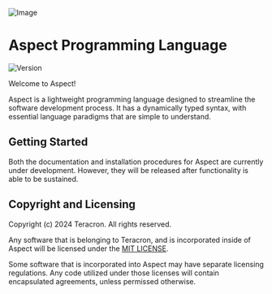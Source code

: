 ![Image](https://i.imgur.com/OiTLPa5.png)
# Aspect Programming Language

![Version](https://img.shields.io/badge/version-0.1.0-pink)

Welcome to Aspect!

Aspect is a lightweight programming language designed to streamline the software development process. It has a dynamically typed syntax, with essential language paradigms that are simple to understand.

## Getting Started

Both the documentation and installation procedures for Aspect are currently under development. However, they will be released after functionality is able to be sustained.

## Copyright and Licensing
Copyright (c) 2024 Teracron. All rights reserved.

Any software that is belonging to Teracron, and is incorporated inside of Aspect will be licensed under the [MIT LICENSE](https://github.com/saviongoslee/Aspect/blob/main/README.md).

Some software that is incorporated into Aspect may have separate licensing regulations. Any code utilized under those licenses will contain encapsulated agreements, unless permissed otherwise.